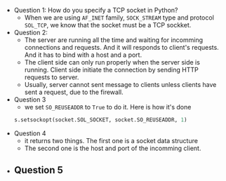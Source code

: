 - Question 1: How do you specify a TCP socket in Python?
    - When we are using `AF_INET` family,  `SOCK_STREAM` type and protocol `SOL_TCP`, we know that the socket must be a TCP sockket.
- Question 2: 
    - The server are running all the time and waiting for incomming connections and requests. And it will responds to client's requests. And it has to bind with a host and a port.
    - The client side can only run properly when the server side is running. Client side initiate the connection by sending HTTP requests to server. 
    - Usually, server cannot sent message to clients unless clients have sent a request, due to the firewall.
- Question 3
    - we set `SO_REUSEADDR` to `True` to do it. Here is how it's done 
    ```python
    s.setsockopt(socket.SOL_SOCKET, socket.SO_REUSEADDR, 1)
    ```
- Question 4
    - it returns two things. The first one is a socket data structure
    - The second one is the host and port of the incomming client.
- Question 5
    - 
